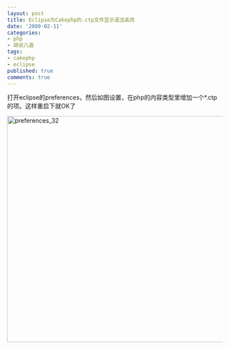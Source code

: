 ```yaml
---
layout: post
title: Eclipse为Cakephp的.ctp文件显示语法高亮
date: '2009-02-11'
categories:
- php
- 胡说八道
tags:
- cakephp
- eclipse
published: true
comments: true
---
```

<p>打开eclipse的preferences，然后如图设置，在php的内容类型里增加一个*.ctp的项。这样重启下就OK了</p>

<p><img class="alignnone size-full wp-image-341" title="preferences_32" src="{{urls.media}}/2009/02/preferences_32.png" alt="preferences_32" width="580" height="528" /></p>
